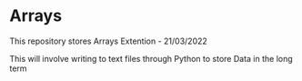 # Arrays
This repository stores Arrays Extention - 21/03/2022

This will involve writing to text files through Python to store Data in the long term
